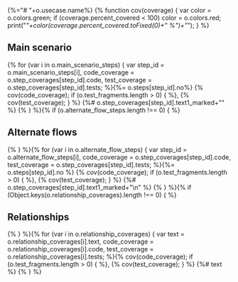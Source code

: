 {%="# "+o.usecase.name%}
{% function cov(coverage) {
    var color = o.colors.green;
    if (coverage.percent_covered < 100) color = o.colors.red;
    print("*"+color(coverage.percent_covered.toFixed(0)+" %")+"*");
  }
%}
## Main scenario

{% for (var i in o.main_scenario_steps) {
    var step_id = o.main_scenario_steps[i],
        code_coverage = o.step_coverages[step_id].code,
        test_coverage = o.step_coverages[step_id].tests; %}{%= o.steps[step_id].no%} {%
    cov(code_coverage); if (o.test_fragments.length > 0) {
%}, {%
    cov(test_coverage); }
%} {%# o.step_coverages[step_id].text1_marked+"" %}
{% } %}{% if (o.alternate_flow_steps.length !== 0) { %}
## Alternate flows

{% } %}{% for (var i in o.alternate_flow_steps) {
    var step_id = o.alternate_flow_steps[i],
        code_coverage = o.step_coverages[step_id].code,
        test_coverage = o.step_coverages[step_id].tests; %}{%= o.steps[step_id].no %} {%
    cov(code_coverage); if (o.test_fragments.length > 0) {
%}, {%
    cov(test_coverage); }
%} {%# o.step_coverages[step_id].text1_marked+"\n" %}
{% } %}{% if (Object.keys(o.relationship_coverages).length !== 0) { %}
## Relationships

{% } %}{% for (var i in o.relationship_coverages) {
    var text = o.relationship_coverages[i].text,
        code_coverage = o.relationship_coverages[i].code,
        test_coverage = o.relationship_coverages[i].tests; %}{%
    cov(code_coverage); if (o.test_fragments.length > 0) {
%}, {%
    cov(test_coverage); }
%} {%# text %}
{% } %}
